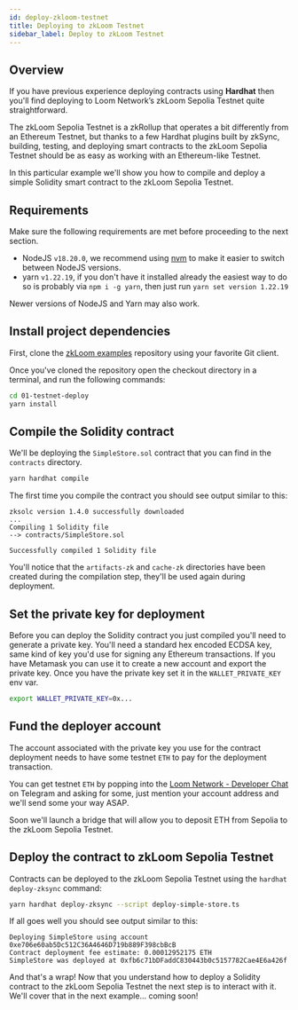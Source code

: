 ```yaml
---
id: deploy-zkloom-testnet
title: Deploying to zkLoom Testnet
sidebar_label: Deploy to zkLoom Testnet
---
```


## Overview

If you have previous experience deploying contracts using **Hardhat** then you'll find deploying to Loom Network’s zkLoom Sepolia Testnet quite straightforward.

The zkLoom Sepolia Testnet is a zkRollup that operates a bit differently from an Ethereum Testnet, but thanks to a few Hardhat plugins built by zkSync,
building, testing, and deploying smart contracts to the zkLoom Sepolia Testnet should be as easy as working with an Ethereum-like Testnet.

In this particular example we'll show you how to compile and deploy a simple Solidity smart contract to the zkLoom Sepolia Testnet.

## Requirements

Make sure the following requirements are met before proceeding to the next section.

- NodeJS `v18.20.0`, we recommend using [nvm](https://github.com/nvm-sh/nvm#installing-and-updating) to make it easier to switch between NodeJS versions.
- yarn `v1.22.19`, if you don't have it installed already the easiest way to do so is probably via `npm i -g yarn`, then just run `yarn set version 1.22.19`

Newer versions of NodeJS and Yarn may also work.

## Install project dependencies

First, clone the [zkLoom examples](https://github.com/loomnetwork/zkloom-examples) repository using your favorite Git client.

Once you've cloned the repository open the checkout directory in a terminal, and run the following commands:

```bash
cd 01-testnet-deploy
yarn install
```

## Compile the Solidity contract

We'll be deploying the `SimpleStore.sol` contract that you can find in the `contracts` directory.

```bash
yarn hardhat compile
```

The first time you compile the contract you should see output similar to this:
```
zksolc version 1.4.0 successfully downloaded
...
Compiling 1 Solidity file
--> contracts/SimpleStore.sol

Successfully compiled 1 Solidity file
```

You'll notice that the `artifacts-zk` and `cache-zk` directories have been created during the compilation step,
they'll be used again during deployment.

## Set the private key for deployment

Before you can deploy the Solidity contract you just compiled you'll need to generate a private key.
You'll need a standard hex encoded ECDSA key, same kind of key you'd use for signing any Ethereum transactions.
If you have Metamask you can use it to create a new account and export the private key.
Once you have the private key set it in the `WALLET_PRIVATE_KEY` env var.
```bash
export WALLET_PRIVATE_KEY=0x...
```

## Fund the deployer account

The account associated with the private key you use for the contract deployment needs to have some testnet `ETH`
to pay for the deployment transaction.

You can get testnet `ETH` by popping into the [Loom Network - Developer Chat](https://t.me/loomnetworkdev)
on Telegram and asking for some, just mention your account address and we'll send some your way ASAP.

Soon we'll launch a bridge that will allow you to deposit ETH from Sepolia to the zkLoom Sepolia Testnet.

## Deploy the contract to zkLoom Sepolia Testnet

Contracts can be deployed to the zkLoom Sepolia Testnet using the `hardhat deploy-zksync` command:

```bash
yarn hardhat deploy-zksync --script deploy-simple-store.ts
```

If all goes well you should see output similar to this:
```
Deploying SimpleStore using account 0xe706e60ab5Dc512C36A4646D719b889F398cbBcB
Contract deployment fee estimate: 0.00012952175 ETH
SimpleStore was deployed at 0xfb6c71bDFaddC830443b0c5157782Cae4E6a426f
```

And that's a wrap! Now that you understand how to deploy a Solidity contract to the zkLoom Sepolia Testnet
the next step is to interact with it. We'll cover that in the next example... coming soon!
